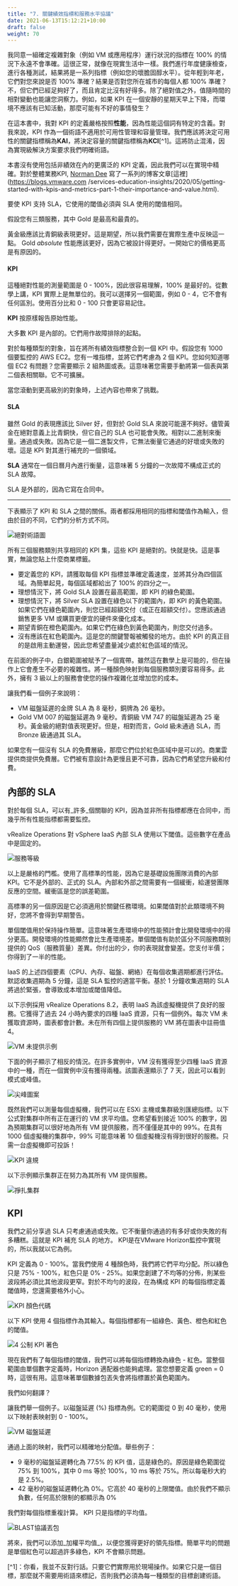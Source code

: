 ```yaml
---
title: "7. 關鍵績效指標和服務水平協議"
date: 2021-06-13T15:12:21+10:00
draft: false
weight: 70
---
```


我同意一組確定複雜對象（例如 VM 或應用程序）運行狀況的指標在 100% 的情況下永遠不會準確。這很正常，就像在現實生活中一樣。我們進行年度健康檢查，進行各種測試，結果將是一系列指標（例如您的壞膽固醇水平）。從年輕到年老，它們對您來說是否 100% 準確？結果是否對您所在城市的每個人都 100% 準確？不，但它們已經足夠好了，而且肯定比沒有好得多。除了絕對值之外，值隨時間的相對變動也能讓您洞察力。例如，如果 KPI 在一個安靜的星期天早上下降，而環境不應該有已知活動，那麼可能有不好的事情發生？

在這本書中，我對 KPI 的定義嚴格按照**性能**，因為性能這個詞有特定的含義。對我來說，KPI 作為一個術語不適用於可用性管理和容量管理。我們應該將決定可用性的關鍵指標稱為**KAI**，將決定容量的關鍵指標稱為**KCI**[^1]。這將防止混淆，因為實現級解決方案要求我們明確術語。

本書沒有使用包括非績效在內的更廣泛的 KPI 定義，因此我們可以在實現中精確。對於整體業務KPI, [Norman Dee](https://blogs.vmware.com/services-education-insights/author/ndee) 寫了一系列的博客文章[這裡](https://blogs.vmware.com /services-education-insights/2020/05/getting-started-with-kpis-and-metrics-part-1-their-importance-and-value.html).

要使 KPI 支持 SLA，它使用的閾值必須與 SLA 使用的閾值相同。

假設您有三類服務，其中 Gold 是最高和最貴的。

黃金級應該比青銅級表現更好。這是期望，所以我們需要在實際生產中反映這一點。 Gold _absolute_ 性能應該更好，因為它被設計得更好。一開始它的價格更高是有原因的。

#### KPI

這種絕對性能的測量範圍是 0 - 100%，因此很容易理解，100% 是最好的。從數學上講，KPI 實際上是無單位的。我可以選擇另一個範圍，例如 0 - 4，它不會有任何區別。使用百分比和 0 - 100 只會更容易記住。

**KPI** 按原樣報告原始性能。

大多數 KPI 是內部的。它們用作故障排除的起點。

對於每種類型的對象，旨在將所有績效指標整合到一個 KPI 中。假設您有 1000 個要監控的 AWS EC2。您有一堆指標，並將它們考慮為 2 個 KPI。您如何知道哪個 EC2 有問題？您需要顯示 2 組熱圖或表。這意味著您需要手動將第一個表與第二個表相關聯。它不可擴展。

當您滾動到更高級別的對象時，上述內容也帶來了挑戰。

#### SLA

雖然 Gold 的表現應該比 Silver 好，但對於 Gold SLA 來說可能還不夠好。儘管黃金在絕對意義上比青銅快，但它自己的 SLA 也可能會失敗。相對以二進制來衡量。通過或失敗。因為它是一個二進製文件，它無法衡量它通過的好壞或失敗的壞。這是 KPI 對其進行補充的一個領域。

**SLA** 通常在一個日曆月內進行衡量，這意味著 5 分鐘的一次故障不構成正式的 SLA 故障。

SLA 是外部的，因為它寫在合同中。

-----

下表顯示了 KPI 和 SLA 之間的關係。兩者都採用相同的指標和閾值作為輸入，但由於目的不同，它們的分析方式不同。

![絕對術語圖](1.2.7-fig-1.png)

所有三個服務類別共享相同的 KPI 集，這些 KPI 是絕對的。快就是快。這是事實，無論您貼上什麼商業標籤。

- 要定義您的 KPI，請獲取每個 KPI 指標並準確定義速度，並將其分為四個區域。為簡單起見，每個區域都給出了 100% 的四分之一。
- 理想情況下，將 Gold SLA 設置在最高範圍，即 KPI 的綠色範圍。
- 理想情況下，將 Silver SLA 設置在綠色以下的範圍內，即 KPI 的黃色範圍。如果它們在綠色範圍內，則您已經超額交付（或正在超額交付）。您應該通過銷售更多 VM 或購買更便宜的硬件來優化成本。
- 期望青銅在橙色範圍內。如果它們在綠色到黃色範圍內，則您交付過多。
- 沒有應該在紅色範圍內。這是您的關鍵警報被觸發的地方。由於 KPI 的真正目的是啟用主動運營，因此您希望盡量減少處於紅色區域的情況。

在前面的例子中，白銀範圍被賦予了一個寬帶。雖然這在數學上是可能的，但在操作上它會產生不必要的複雜性。將一種顏色映射到每個服務類別要容易得多。此外，擁有 3 級以上的服務會使您的操作複雜化並增加您的成本。

讓我們看一個例子來說明：

- VM 磁盤延遲的金牌 SLA 為 8 毫秒，銅牌為 26 毫秒。
- Gold VM 007 的磁盤延遲為 9 毫秒。青銅級 VM 747 的磁盤延遲為 25 毫秒。黃金級的絕對值表現更好。但是，相對而言，Gold 級未通過 SLA，而 Bronze 級通過其 SLA。

如果您有一個沒有 SLA 的免費層級，那麼它們位於紅色區域中是可以的。商業雲提供商提供免費層。它們被有意設計為更慢且更不可靠，因為它們希望您升級和付費。

## 內部的 SLA

對於每個 SLA，可以有_許多_個關聯的 KPI，因為並非所有指標都應在合同中，而幾乎所有性能指標都需要監控。

vRealize Operations 對 vSphere IaaS 內部 SLA 使用以下閾值。這些數字在產品中是固定的。

![服務等級](1.2.7-fig-2.png)

以上是嚴格的門檻。使用了高標準的性能，因為它是基礎設施團隊消費的內部 KPI。它不是外部的、正式的 SLA。內部和外部之間需要有一個緩衝，給運營團隊反應的空間。緩衝區是您的誤差範圍。

高標準的另一個原因是它必須適用於關鍵任務環境。如果閾值對於此類環境不夠好，您將不會得到早期警告。

單個閾值用於保持操作簡單。這意味著生產環境中的性能預計會比開發環境中的得分更高。開發環境的性能顯然會比生產環境差。單個閾值有助於區分不同服務類別提供的 QoS（服務質量）差異。你付出的少，你的表現就會變差。您支付半價；你得到了一半的性能。

IaaS 的上述四個要素（CPU、內存、磁盤、網絡）在每個收集週期都進行評估。默認收集週期為 5 分鐘，這是 SLA 監控的適當平衡。基於 1 分鐘收集週期的 SLA 將過於緊張，會導致成本增加或閾值降低。

以下示例採用 vRealize Operations 8.2，表明 IaaS 為該虛擬機提供了良好的服務。它獲得了過去 24 小時內要求的四種 IaaS 資源，只有一個例外。每次 VM 未獲取資源時，圖表都會計數。未在所有四個上提供服務的 VM 將在圖表中註冊值 4。

![VM 未提供示例](1.2.7-fig-3.png)

下面的例子顯示了相反的情況。在許多實例中，VM 沒有獲得至少四種 IaaS 資源中的一種，而在一個實例中沒有獲得兩種。該圖表還顯示了 7 天，因此可以看到模式或峰值。

![尖峰圖案](1.2.7-fig-4.png)

既然我們可以測量每個虛擬機，我們可以在 ESXi 主機或集群級別匯總指標。以下公式對集群中所有正在運行的 VM 求平均值。您希望看到接近 100% 的數字，因為預期集群可以很好地為所有 VM 提供服務，而不僅僅是其中的 99%。在具有 1000 個虛擬機的集群中，99% 可能意味著 10 個虛擬機沒有得到很好的服務。只需一台虛擬機即可投訴！

![KPI 違規](1.2.7-fig-5.png)

以下示例顯示集群正在努力為其所有 VM 提供服務。

![掙扎集群](1.2.7-fig-6.png)

## KPI

我們之前分享過 SLA 只考慮通過或失敗。它不衡量你通過的有多好或你失敗的有多糟糕。這就是 KPI 補充 SLA 的地方。 KPI是在VMware Horizo​​​​n監控中實現的，所以我就以它為例。

KPI 定義為 0 - 100%。當我們使用 4 種顏色時，我們將它們平均分配。所以綠色只是 75% - 100%，紅色只是 0% - 25%。如果您創建了不均等的分佈，則某些波段將必須比其他波段更窄。對於不均勻的波段，在為構成 KPI 的每個指標定義閾值時，您還需要格外小心。

![KPI 顏色代碼](1.2.7-fig-7.png)

以下 KPI 使用 4 個指標作為其輸入。每個指標都有一組綠色、黃色、橙色和紅色的閾值。

![4 公制 KPI 著色](1.2.7-fig-8.png)

現在我們有了每個指標的閾值，我們可以將每個指標轉換為綠色 - 紅色。當整個範圍由單個數字定義時，Horizo​​​​n 適配器也能夠處理。當您想要定義 green = 0 時，這很有用。這意味著單個數據包丟失會將指標置於黃色範圍內。

我們如何翻譯？

讓我們舉一個例子。以磁盤延遲 (%) 指標為例。它的範圍從 0 到 40 毫秒，使用以下映射表映射到 0 - 100%。

![VM 磁盤延遲](1.2.7-fig-9.png)

通過上面的映射，我們可以精確地分配值。舉些例子：

- 9 毫秒的磁盤延遲轉化為 77.5% 的 KPI 值，這是綠色的。原因是綠色範圍從 75% 到 100%，其中 0 ms 等於 100%，10 ms 等於 75%。所以每毫秒大約是 2.5%。
- 42 毫秒的磁盤延遲轉化為 0%。它高於 40 毫秒的上限閾值。由於我們不顯示負數，任何高於限制的都顯示為 0%

我們對每個指標重複計算。 KPI 只是指標的平均值。

![BLAST協議丟包](1.2.7-fig-10.png)

將來，我們可以添加_加權平均值_，以便您獲得更好的領先指標。簡單平均的問題是單個紅色可以超過許多綠色，KPI 不會顯示問題。

[^1]：你看，我並不反對行話。只要它們實際用於現場操作。如果它只是一個目標，那麼就不需要用術語來標記，否則我們必須為每一種類型的目標創建術語。
